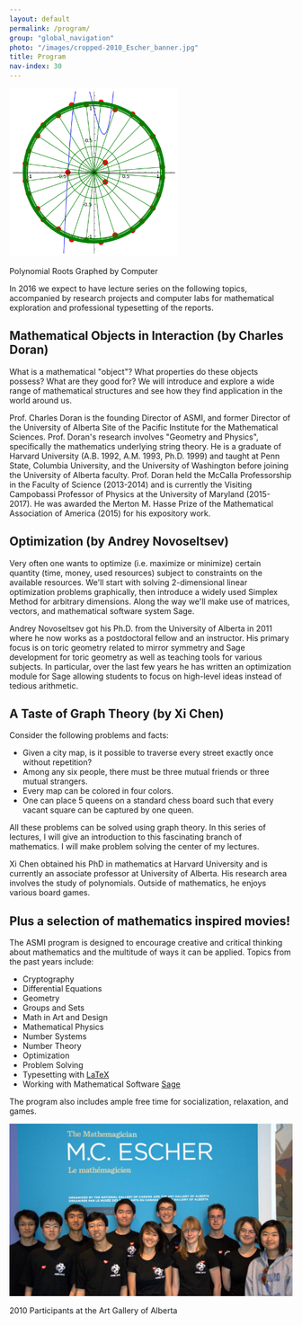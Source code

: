 ```yaml
---
layout: default
permalink: /program/
group: "global_navigation"
photo: "/images/cropped-2010_Escher_banner.jpg"
title: Program
nav-index: 30
---
```


<div class="caption alignright"><img title="polynomial_roots" src="/images/polynomial_roots.png" alt="Polynomial Roots" width="300" height="300" /><p class="caption-text">Polynomial Roots Graphed by Computer</p></div>

In 2016 we expect to have lecture series on the following topics, accompanied by research projects and computer labs for mathematical exploration and professional typesetting of the reports.

## Mathematical Objects in Interaction (by Charles Doran)

What is a mathematical "object"?  What properties do these objects possess?  What are they good for?  We will introduce and explore a wide range of mathematical structures and see how they find application in the world around us.

Prof. Charles Doran is the founding Director of ASMI, and former Director of the University of Alberta Site of the Pacific Institute for the Mathematical Sciences.  Prof. Doran's research involves "Geometry and Physics", specifically the mathematics underlying string theory.  He is a graduate of Harvard University (A.B. 1992, A.M. 1993, Ph.D. 1999) and taught at Penn State, Columbia University, and the University of Washington before joining the University of Alberta faculty.  Prof. Doran held the McCalla Professorship in the Faculty of Science (2013-2014) and is currently the Visiting Campobassi Professor of Physics at the University of Maryland (2015-2017).  He was awarded the Merton M. Hasse Prize of the Mathematical Association of America (2015) for his expository work.

## Optimization (by Andrey Novoseltsev)

Very often one wants to optimize (i.e. maximize or minimize) certain quantity (time, money, used resources) subject to constraints on the available resources. We'll start with solving 2-dimensional linear optimization problems graphically, then introduce a widely used Simplex Method for arbitrary dimensions. Along the way we'll make use of matrices, vectors, and mathematical software system Sage.

Andrey Novoseltsev got his Ph.D. from the University of Alberta in 2011 where he now works as a postdoctoral fellow and an instructor. His primary focus is on toric geometry related to mirror symmetry and Sage development for toric geometry as well as teaching tools for various subjects. In particular, over the last few years he has written an optimization module for Sage allowing students to focus on high-level ideas instead of tedious arithmetic.

## A Taste of Graph Theory (by Xi Chen)
Consider the following problems and facts:

* Given a city map, is it possible to traverse every street exactly once without repetition?
* Among any six people, there must be three mutual friends or three mutual strangers.
* Every map can be colored in four colors.
* One can place 5 queens on a standard chess board such that every vacant square can be captured by one queen.

All these problems can be solved using graph theory. In this series of lectures, I will give an introduction to this fascinating branch of mathematics. I will make problem solving the center of my lectures.

Xi Chen obtained his PhD in mathematics at Harvard University and is currently an associate professor at University of Alberta. His research area involves the study of polynomials. Outside of mathematics, he enjoys various board games.

## Plus a selection of mathematics inspired movies!
The ASMI program is designed to encourage creative and critical thinking about mathematics and the multitude of ways it can be applied. Topics from the past years include:

* Cryptography
* Differential Equations
* Geometry
* Groups and Sets
* Math in Art and Design
* Mathematical Physics
* Number Systems
* Number Theory
* Optimization
* Problem Solving
* Typesetting with <a href="http://www.latex-project.org/" target="_blank">LaTeX</a>
* Working with Mathematical Software <a href="http://www.sagemath.org/" target="_blank">Sage</a>

The program also includes ample free time for socialization, relaxation, and games.

<div class="caption"><img class="size-medium" title="2010 Escher Exhibit Visit" src="/images/2010_Escher_tall_c.jpg" /><p class="caption-text">2010 Participants at the Art Gallery of Alberta</p></div>